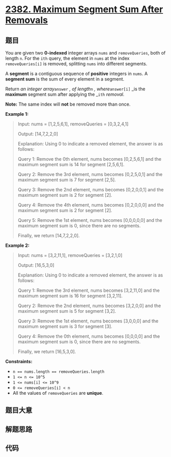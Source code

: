 # [2382. Maximum Segment Sum After Removals](https://leetcode.com/problems/maximum-segment-sum-after-removals/)

## 题目

You are given two **0-indexed** integer arrays `nums` and `removeQueries`,
both of length `n`. For the `ith` query, the element in `nums` at the index
`removeQueries[i]` is removed, splitting `nums` into different segments.

A **segment** is a contiguous sequence of **positive** integers in `nums`. A
**segment sum** is the sum of every element in a segment.

Return _an integer array_`answer` _, of length_`n` _, where_`answer[i]` _is
the **maximum** segment sum after applying the _`ith` _removal._

**Note:** The same index will **not** be removed more than once.

**Example 1:**

> Input: nums = [1,2,5,6,1], removeQueries = [0,3,2,4,1]
>
> Output: [14,7,2,2,0]
>
> Explanation: Using 0 to indicate a removed element, the answer is as follows:
>
> Query 1: Remove the 0th element, nums becomes [0,2,5,6,1] and the maximum segment sum is 14 for segment [2,5,6,1].
>
> Query 2: Remove the 3rd element, nums becomes [0,2,5,0,1] and the maximum segment sum is 7 for segment [2,5].
>
> Query 3: Remove the 2nd element, nums becomes [0,2,0,0,1] and the maximum segment sum is 2 for segment [2].
>
> Query 4: Remove the 4th element, nums becomes [0,2,0,0,0] and the maximum segment sum is 2 for segment [2].
>
> Query 5: Remove the 1st element, nums becomes [0,0,0,0,0] and the maximum segment sum is 0, since there are no segments.
>
> Finally, we return [14,7,2,2,0].

**Example 2:**

> Input: nums = [3,2,11,1], removeQueries = [3,2,1,0]
>
> Output: [16,5,3,0]
>
> Explanation: Using 0 to indicate a removed element, the answer is as follows:
>
> Query 1: Remove the 3rd element, nums becomes [3,2,11,0] and the maximum segment sum is 16 for segment [3,2,11].
>
> Query 2: Remove the 2nd element, nums becomes [3,2,0,0] and the maximum segment sum is 5 for segment [3,2].
>
> Query 3: Remove the 1st element, nums becomes [3,0,0,0] and the maximum segment sum is 3 for segment [3].
>
> Query 4: Remove the 0th element, nums becomes [0,0,0,0] and the maximum segment sum is 0, since there are no segments.
>
> Finally, we return [16,5,3,0].

**Constraints:**

- `n == nums.length == removeQueries.length`
- `1 <= n <= 10^5`
- `1 <= nums[i] <= 10^9`
- `0 <= removeQueries[i] < n`
- All the values of `removeQueries` are **unique**.

## 题目大意

## 解题思路

## 代码

```javascript

```
